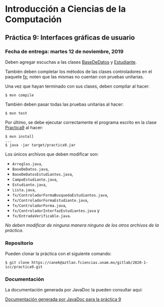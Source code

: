 Introducción a Ciencias de la Computación
=========================================

Práctica 9: Interfaces gráficas de usuario
------------------------------------------

### Fecha de entrega: martes 12 de noviembre, 2019

Deben agregar escuchas a las clases
[BaseDeDatos](https://aztlan.fciencias.unam.mx/gitlab/2020-1-icc/practica9/blob/master/src/main/java/mx/unam/ciencias/icc/BaseDeDatos.java)
y
[Estudiante](https://aztlan.fciencias.unam.mx/gitlab/2020-1-icc/practica9/blob/master/src/main/java/mx/unam/ciencias/icc/Estudiante.java).

También deben completar los métodos de las clases controladores en el paquete
[fx](https://aztlan.fciencias.unam.mx/gitlab/2020-1-icc/practica9/blob/master/src/main/java/mx/unam/ciencias/icc/fx/);
noten que las mismas no cuentan con pruebas unitarias.

Una vez que hayan terminado con sus clases, deben compilar al hacer:

```
$ mvn compile
```

También deben pasar todas las pruebas unitarias al hacer:

```
$ mvn test
```

Por último, se debe ejecutar correctamente el programa escrito en la clase
[Practica9](https://aztlan.fciencias.unam.mx/gitlab/2020-1-icc/practica9/blob/master/src/main/java/mx/unam/ciencias/icc/Practica9.java)
al hacer:

```
$ mvn install
...
$ java -jar target/practica9.jar
```

Los únicos archivos que deben modificar son:

* `Arreglos.java`,
* `BaseDeDatos.java`,
* `BaseDeDatosEstudiantes.java`,
* `CampoEstudiante.java`,
* `Estudiante.java`,
* `Lista.java`,
* `fx/ControladorFormaBusquedaEstudiantes.java`,
* `fx/ControladorFormaEstudiante.java`,
* `fx/ControladorForma.java`,
* `fx/ControladorInterfazEstudiantes.java` y
* `fx/EntradaVerificable.java`.

*No deben modificar de ninguna manera ninguno de los otros archivos de la
práctica*.

### Repositorio

Pueden clonar la práctica con el siguiente comando:

```
$ git clone https://canek@aztlan.fciencias.unam.mx/gitlab/2020-1-icc/practica9.git
```

### Documentación

La documentación generada por JavaDoc la pueden consultar aquí:

[Documentación generada por JavaDoc para la práctica
9](https://aztlan.fciencias.unam.mx/~canek/2020-1-icc/practica9/apidocs/index.html)
